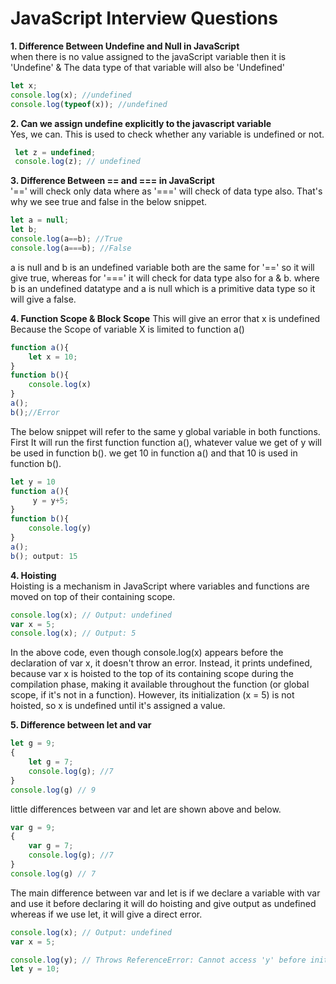 # JavaScript Interview Questions

**1. Difference Between Undefine and Null in JavaScript**<br>
when there is no value assigned to the javaScript variable then it is 'Undefine' & 
The data type of that variable will also be 'Undefined'
```javascript
let x;
console.log(x); //undefined
console.log(typeof(x)); //undefined
```
**2. Can we assign undefine explicitly to the javascript variable**<br>
Yes, we can. This is used to check whether any variable is undefined or not.
```javascript
 let z = undefined;
 console.log(z); // undefined 
```

**3. Difference Between == and === in JavaScript**<br>
'==' will check only data where as '===' will check of data type also. That's why we see true and false in the below snippet.
```javascript
let a = null;
let b;
console.log(a==b); //True
console.log(a===b); //False
```
a is null and b is an undefined variable both are the same for '==' so it will give true,
whereas for '===' it will check for data type also for a & b. where b is an undefined datatype
and a is null which is a primitive data type so it will give a false.<br>

**4. Function Scope & Block Scope**<be>
This will give an error that x is undefined Because the Scope of variable X is limited to function a()
```javascript
function a(){
    let x = 10;
}
function b(){
    console.log(x)
}
a();
b();//Error
```
The below snippet will refer to the same y global variable in both functions.
First It will run the first function function a(), whatever value we get of y will be used in function b().
we get 10 in function a() and that 10 is used in function b().
```javascript
let y = 10
function a(){
     y = y+5;
}
function b(){
    console.log(y)
}
a();
b(); output: 15
```
**4. Hoisting**<br>
Hoisting is a mechanism in JavaScript where variables and functions are moved on top of their containing scope.
```javascript
console.log(x); // Output: undefined
var x = 5;
console.log(x); // Output: 5
```
In the above code, even though console.log(x) appears before the declaration of var x, it doesn't throw an error. Instead, it prints undefined, because var x is hoisted to the top of its containing scope during the compilation phase, making it available throughout the function (or global scope, if it's not in a function). However, its initialization (x = 5) is not hoisted, so x is undefined until it's assigned a value.<br>

**5. Difference between let and var**<br>
```javascript
let g = 9;
{
    let g = 7;
    console.log(g); //7
}
console.log(g) // 9
```
little differences between var and let are shown above and below.
```javascript
var g = 9;
{
    var g = 7;
    console.log(g); //7
}
console.log(g) // 7
```
The main difference between var and let is if we declare a variable with var and use it before declaring it will do hoisting and give output as undefined whereas if we use let, it will give a direct error.
```javascript
console.log(x); // Output: undefined
var x = 5;

console.log(y); // Throws ReferenceError: Cannot access 'y' before initialization
let y = 10;
```
